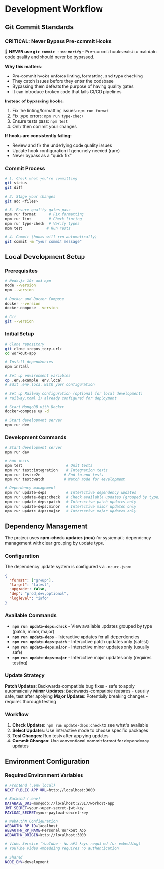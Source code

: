# Development Workflow

## Git Commit Standards

### CRITICAL: Never Bypass Pre-commit Hooks

**🚨 NEVER use `git commit --no-verify`** - Pre-commit hooks exist to maintain code quality and should never be bypassed.

**Why this matters:**

- Pre-commit hooks enforce linting, formatting, and type checking
- They catch issues before they enter the codebase
- Bypassing them defeats the purpose of having quality gates
- It can introduce broken code that fails CI/CD pipelines

**Instead of bypassing hooks:**

1. Fix the linting/formatting issues: `npm run format`
2. Fix type errors: `npm run type-check`
3. Ensure tests pass: `npm test`
4. Only then commit your changes

**If hooks are consistently failing:**

- Review and fix the underlying code quality issues
- Update hook configuration if genuinely needed (rare)
- Never bypass as a "quick fix"

### Commit Process

```bash
# 1. Check what you're committing
git status
git diff

# 2. Stage your changes
git add <files>

# 3. Ensure quality gates pass
npm run format      # Fix formatting
npm run lint        # Check linting
npm run type-check  # Verify types
npm test           # Run tests

# 4. Commit (hooks will run automatically)
git commit -m "your commit message"
```

## Local Development Setup

### Prerequisites

```bash
# Node.js 18+ and npm
node --version
npm --version

# Docker and Docker Compose
docker --version
docker-compose --version

# Git
git --version
```

### Initial Setup

```bash
# Clone repository
git clone <repository-url>
cd workout-app

# Install dependencies
npm install

# Set up environment variables
cp .env.example .env.local
# Edit .env.local with your configuration

# Set up Railway configuration (optional for local development)
# railway.toml is already configured for deployment

# Start MongoDB with Docker
docker-compose up -d

# Start development server
npm run dev
```

### Development Commands

```bash
# Start development server
npm run dev

# Run tests
npm test                    # Unit tests
npm run test:integration    # Integration tests
npm run test:e2e           # End-to-end tests
npm run test:watch         # Watch mode for development

# Dependency management
npm run update-deps         # Interactive dependency updates
npm run update-deps:check   # Check available updates (grouped by type)
npm run update-deps:patch   # Interactive patch updates only
npm run update-deps:minor   # Interactive minor updates only
npm run update-deps:major   # Interactive major updates only
```

## Dependency Management

The project uses **npm-check-updates (ncu)** for systematic dependency management with clear grouping by update type.

### Configuration

The dependency update system is configured via `.ncurc.json`:

```json
{
  "format": ["group"],
  "target": "latest",
  "upgrade": false,
  "dep": "prod,dev,optional",
  "loglevel": "info"
}
```

### Available Commands

- **`npm run update-deps:check`** - View available updates grouped by type (patch, minor, major)
- **`npm run update-deps`** - Interactive updates for all dependencies
- **`npm run update-deps:patch`** - Interactive patch updates only (safest)
- **`npm run update-deps:minor`** - Interactive minor updates only (usually safe)
- **`npm run update-deps:major`** - Interactive major updates only (requires testing)

### Update Strategy

**Patch Updates**: Backwards-compatible bug fixes - safe to apply automatically
**Minor Updates**: Backwards-compatible features - usually safe, test after applying
**Major Updates**: Potentially breaking changes - requires thorough testing

### Workflow

1. **Check Updates**: `npm run update-deps:check` to see what's available
2. **Select Updates**: Use interactive mode to choose specific packages
3. **Test Changes**: Run tests after applying updates
4. **Commit Changes**: Use conventional commit format for dependency updates

## Environment Configuration

### Required Environment Variables

```bash
# Frontend (.env.local)
NEXT_PUBLIC_APP_URL=http://localhost:3000

# Backend (.env)
DATABASE_URI=mongodb://localhost:27017/workout-app
JWT_SECRET=your-super-secret-jwt-key
PAYLOAD_SECRET=your-payload-secret-key

# WebAuthN Configuration
WEBAUTHN_RP_ID=localhost
WEBAUTHN_RP_NAME=Personal Workout App
WEBAUTHN_ORIGIN=http://localhost:3000

# Video Service (YouTube - No API keys required for embedding)
# YouTube video embedding requires no authentication

# Shared
NODE_ENV=development
```
